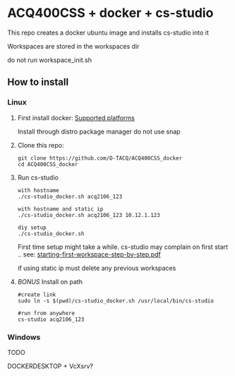 # ACQ400CSS + docker + cs-studio

This repo creates a docker ubuntu image and installs cs-studio into it

Workspaces are stored in the workspaces dir

do not run workspace_init.sh

## How to install
### Linux 
1) First install docker:
	[Supported platforms](https://docs.docker.com/engine/install/#supported-platforms)

	Install through distro package manager do not use snap

2) Clone this repo:
	```
	git clone https://github.com/D-TACQ/ACQ400CSS_docker
	cd ACQ400CSS_docker
	```
3) Run cs-studio
	```
	with hostname
	./cs-studio_docker.sh acq2106_123

	with hostname and static ip 
	./cs-studio_docker.sh acq2106_123 10.12.1.123

	diy setup
	./cs-studio_docker.sh
	```
	First time setup might take a while. 
    cs-studio may complain on first start .. see: [starting-first-workspace-step-by-step.pdf](starting-first-workspace-step-by-step.pdf)

	if using static ip must delete any previous workspaces

4) *BONUS* Install on path
	```
	#create link
	sudo ln -s $(pwd)/cs-studio_docker.sh /usr/local/bin/cs-studio

	#run from anywhere
	cs-studio acq2106_123
	```


### Windows

TODO

DOCKERDESKTOP + VcXsrv?
